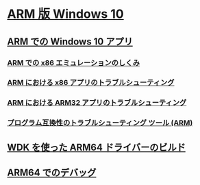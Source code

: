# [ARM 版 Windows 10](/windows/arm)
## [ARM での Windows 10 アプリ](/windows/uwp/porting/apps-on-arm)
### [ARM での x86 エミュレーションのしくみ](/windows/uwp/porting/apps-on-arm-x86-emulation)
### [ARM における x86 アプリのトラブルシューティング](/windows/uwp/porting/apps-on-arm-troubleshooting-x86)
### [ARM における ARM32 アプリのトラブルシューティング](/windows/uwp/porting/apps-on-arm-troubleshooting-arm32)
### [プログラム互換性のトラブルシューティング ツール (ARM)](/windows/uwp/porting/apps-on-arm-program-compat-troubleshooter)
## [WDK を使った ARM64 ドライバーのビルド](/windows-hardware/drivers/develop/building-arm64-drivers)
## [ARM64 でのデバッグ](/windows-hardware/drivers/debugger/debugging-arm64)